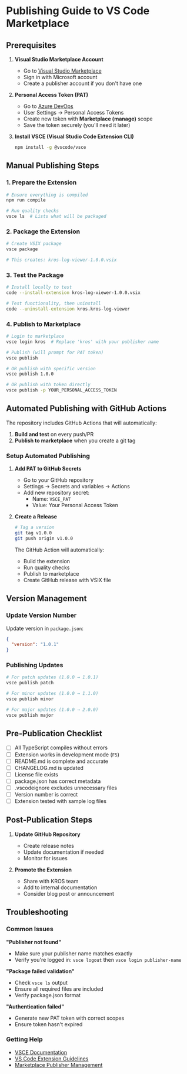 # Publishing Guide to VS Code Marketplace

## Prerequisites

1. **Visual Studio Marketplace Account**
   - Go to [Visual Studio Marketplace](https://marketplace.visualstudio.com/)
   - Sign in with Microsoft account
   - Create a publisher account if you don't have one

2. **Personal Access Token (PAT)**
   - Go to [Azure DevOps](https://dev.azure.com/)
   - User Settings → Personal Access Tokens
   - Create new token with **Marketplace (manage)** scope
   - Save the token securely (you'll need it later)

3. **Install VSCE (Visual Studio Code Extension CLI)**
   ```bash
   npm install -g @vscode/vsce
   ```

## Manual Publishing Steps

### 1. Prepare the Extension

```bash
# Ensure everything is compiled
npm run compile

# Run quality checks
vsce ls  # Lists what will be packaged
```

### 2. Package the Extension

```bash
# Create VSIX package
vsce package

# This creates: kros-log-viewer-1.0.0.vsix
```

### 3. Test the Package

```bash
# Install locally to test
code --install-extension kros-log-viewer-1.0.0.vsix

# Test functionality, then uninstall
code --uninstall-extension kros.kros-log-viewer
```

### 4. Publish to Marketplace

```bash
# Login to marketplace
vsce login kros  # Replace 'kros' with your publisher name

# Publish (will prompt for PAT token)
vsce publish

# OR publish with specific version
vsce publish 1.0.0

# OR publish with token directly
vsce publish -p YOUR_PERSONAL_ACCESS_TOKEN
```

## Automated Publishing with GitHub Actions

The repository includes GitHub Actions that will automatically:

1. **Build and test** on every push/PR
2. **Publish to marketplace** when you create a git tag

### Setup Automated Publishing

1. **Add PAT to GitHub Secrets**
   - Go to your GitHub repository
   - Settings → Secrets and variables → Actions
   - Add new repository secret:
     - Name: `VSCE_PAT`
     - Value: Your Personal Access Token

2. **Create a Release**
   ```bash
   # Tag a version
   git tag v1.0.0
   git push origin v1.0.0
   ```
   
   The GitHub Action will automatically:
   - Build the extension
   - Run quality checks
   - Publish to marketplace
   - Create GitHub release with VSIX file

## Version Management

### Update Version Number

Update version in `package.json`:

```json
{
  "version": "1.0.1"
}
```

### Publishing Updates

```bash
# For patch updates (1.0.0 → 1.0.1)
vsce publish patch

# For minor updates (1.0.0 → 1.1.0)  
vsce publish minor

# For major updates (1.0.0 → 2.0.0)
vsce publish major
```

## Pre-Publication Checklist

- [ ] All TypeScript compiles without errors
- [ ] Extension works in development mode (`F5`)
- [ ] README.md is complete and accurate
- [ ] CHANGELOG.md is updated
- [ ] License file exists
- [ ] package.json has correct metadata
- [ ] .vscodeignore excludes unnecessary files
- [ ] Version number is correct
- [ ] Extension tested with sample log files

## Post-Publication Steps

1. **Update GitHub Repository**
   - Create release notes
   - Update documentation if needed
   - Monitor for issues

2. **Promote the Extension**
   - Share with KROS team
   - Add to internal documentation
   - Consider blog post or announcement

## Troubleshooting

### Common Issues

**"Publisher not found"**
- Make sure your publisher name matches exactly
- Verify you're logged in: `vsce logout` then `vsce login publisher-name`

**"Package failed validation"**
- Check `vsce ls` output
- Ensure all required files are included
- Verify package.json format

**"Authentication failed"**
- Generate new PAT token with correct scopes
- Ensure token hasn't expired

### Getting Help

- [VSCE Documentation](https://code.visualstudio.com/api/working-with-extensions/publishing-extension)
- [VS Code Extension Guidelines](https://code.visualstudio.com/api/references/extension-guidelines)
- [Marketplace Publisher Management](https://marketplace.visualstudio.com/manage) 
